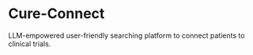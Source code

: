 # Cure-Connect
LLM-empowered user-friendly searching platform to connect patients to clinical trials. 
